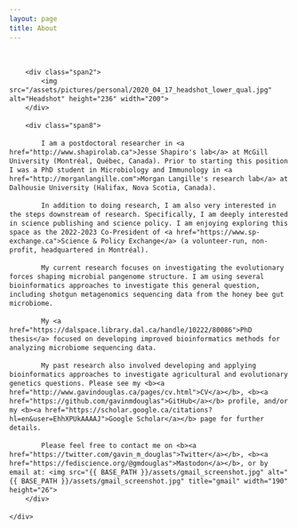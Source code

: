 ```yaml
---
layout: page
title: About
---
```


<div class="container">
    <div class="row-fluid">
		<br/>

        <div class="span2">
        	<img src="/assets/pictures/personal/2020_04_17_headshot_lower_qual.jpg" alt="Headshot" height="236" width="200">
        </div>

        <div class="span8">

			I am a postdoctoral researcher in <a href="http://www.shapirolab.ca">Jesse Shapiro's lab</a> at McGill University (Montréal, Québec, Canada). Prior to starting this position I was a PhD student in Microbiology and Immunology in <a href="http://morganlangille.com">Morgan Langille's research lab</a> at Dalhousie University (Halifax, Nova Scotia, Canada).

			In addition to doing research, I am also very interested in the steps downstream of research. Specifically, I am deeply interested in science publishing and science policy. I am enjoying exploring this space as the 2022-2023 Co-President of <a href="https://www.sp-exchange.ca">Science & Policy Exchange</a> (a volunteer-run, non-profit, headquartered in Montréal).

			My current research focuses on investigating the evolutionary forces shaping microbial pangenome structure. I am using several bioinformatics approaches to investigate this general question, including shotgun metagenomics sequencing data from the honey bee gut microbiome.

			My <a href="https://dalspace.library.dal.ca/handle/10222/80086">PhD thesis</a> focused on developing improved bioinformatics methods for analyzing microbiome sequencing data.

			My past research also involved developing and applying bioinformatics approaches to investigate agricultural and evolutionary genetics questions. Please see my <b><a href="http://www.gavindouglas.ca/pages/cv.html">CV</a></b>, <b><a href="https://github.com/gavinmdouglas">GitHub</a></b> profile, and/or my <b><a href="https://scholar.google.ca/citations?hl=en&user=EhhXPUkAAAAJ">Google Scholar</a></b> page for further details.

			Please feel free to contact me on <b><a href="https://twitter.com/gavin_m_douglas">Twitter</a></b>, <b><a href="https://fediscience.org/@gmdouglas">Mastodon</a></b>, or by email at: <img src="{{ BASE_PATH }}/assets/gmail_screenshot.jpg" alt="{{ BASE_PATH }}/assets/gmail_screenshot.jpg" title="gmail" width="190" height="26">
        </div>

    </div>

</div>
